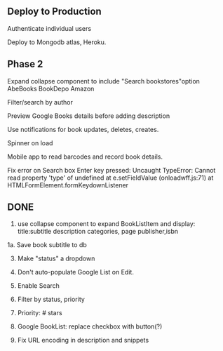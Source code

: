 
## Deploy to Production ##

Authenticate individual users

Deploy to Mongodb atlas, Heroku.



## Phase 2 ##

Expand collapse component to include "Search bookstores"option
    AbeBooks
    BookDepo
    Amazon

Filter/search by author

Preview Google Books details before adding description

Use notifications for book updates, deletes, creates.

Spinner on load

Mobile app to read barcodes and record book details.

Fix error on Search box Enter key pressed: Uncaught TypeError: Cannot read property 'type' of undefined
    at e.setFieldValue (onloadwff.js:71)
    at HTMLFormElement.formKeydownListener

## DONE ##

1. use collapse component to expand BookListItem and display: 
title:subtitle
description
categories, page
publisher,isbn

1a. Save book subtitle to db

3. Make "status" a dropdown

4. Don't auto-populate Google List on Edit.

5.  Enable Search


6. Filter by status, priority

7. Priority: # stars

8.  Google BookList: replace checkbox with button(?)

9. Fix URL encoding in description and snippets